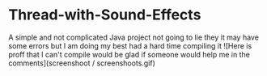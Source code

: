 # Thread-with-Sound-Effects
A simple and not complicated Java project not going to lie they it may have some errors but I am doing my best had a hard time compiling it
![Here is proff that I can't compile would be glad if someone would help me in the comments](screenshoot / screenshoots.gif)
